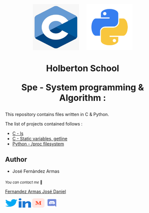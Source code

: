 <div style="text-align: center;">
<img width="150" height="150" src="./images/c.webp" style="display: inline-block;">
<img width="150" height="150" src="./images/python.png" style="display: inline-block; margin-left: 20px;">
</div>


<h1 align="center">Holberton School

Spe - System programming & Algorithm :</h1>
This repository contains files written in C & Python.

The list of projects contained follows :

* [C - ls](./ls/)
* [C - Static variables, getline](./getline/)
* [Python - /proc filesystem](./pro_filesysytem/)


## Author 

* José Fernàndez Armas

<sub>_You can contact me_ 📩

[Fernandez Armas José Daniel](https://github.com/crasride)

<p align="left">
<a href="https://twitter.com/JosFern35900656" target="blank"><img align="center" src="./images/twitter.svg" alt="crasride" height="30" width="40" /></a>
<a href="https://www.linkedin.com/in/jd-fernandez/" target="blank"><img align="center" src="./images/linked-in-alt.svg" alt="crasride" height="30" width="40" /></a>
<a href="https://medium.com/@4990" target="blank"><img align="center" src="./images/medium.svg" alt="@crasride" height="30" width="40" /></a>
<a href="https://discord.gg/José Fernandez Armas#7992" target="blank"><img align="center" src="./images/discord.svg" alt="crasride" height="30" width="40" /></a>
</p>
